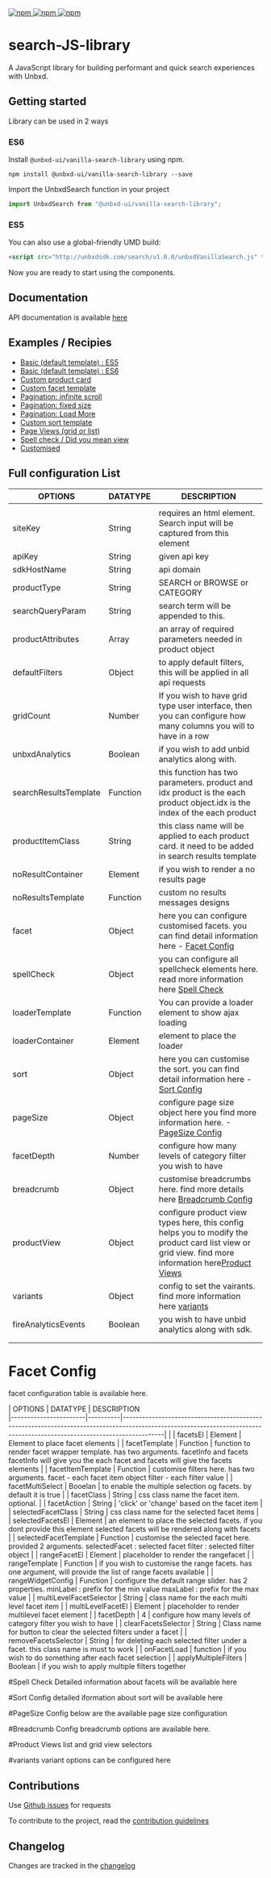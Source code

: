 <a href="https://www.npmjs.com/package/@unbxd-ui/vanilla-search-library">
  <img alt="npm" src="https://img.shields.io/npm/v/@unbxd-ui/vanilla-search-library?color=blue">
</a>
<a href="https://www.npmjs.com/package/@unbxd-ui/vanilla-search-library">
  <img alt="npm" src="https://img.shields.io/npm/l/@unbxd-ui/vanilla-search-library">
</a>
<a href="https://www.npmjs.com/package/@unbxd-ui/vanilla-search-library">
  <img alt="npm" src="https://img.shields.io/npm/dm/@unbxd-ui/vanilla-search-library">
</a>

# search-JS-library
A JavaScript library for building performant and quick search experiences with Unbxd.


## Getting started

Library can be used in 2 ways

### ES6
Install `@unbxd-ui/vanilla-search-library` using npm.

```shell
npm install @unbxd-ui/vanilla-search-library --save
```

Import the UnbxdSearch function in your project

```js
import UnbxdSearch from "@unbxd-ui/vanilla-search-library";
```

### ES5

You can also use a global-friendly UMD build:

```html
<script src="http://unbxdsdk.com/search/v1.0.0/unbxdVanillaSearch.js" type="text/javascript"></script>
```

Now you are ready to start using the components.

## Documentation
API documentation is available <a href="http://cxdoc.unbxd.io/search-JS-library/">here</a>


## Examples / Recipies

<ul>
    <li>
        <a href="#">Basic (default template) : ES5</a>
    </li>
    <li>
        <a href="#">Basic (default template) : ES6</a>
    </li>
    <li>
        <a href="#">Custom product card</a>
    </li>  
    <li>
        <a href="#">Custom facet template</a>
    </li>
    <li>
        <a href="#">Pagination: infinite scroll</a>
    </li>  
    <li>
        <a href="#">Pagination: fixed size</a>
    </li>  
    <li>
        <a href="#">Pagination: Load More</a>
    </li> 
    <li>
        <a href="#">Custom sort template</a>
    </li>   
    <li>
        <a href="#">Page Views (grid or list)</a>
    </li> 
    <li>
        <a href="#">Spell check / Did you mean view</a>
    </li> 
    <li>
        <a href="https://codesandbox.io/s/friendly-microservice-to3r8?file=/index.html">Customised</a>
    </li>
</ul>


## Full configuration List

| OPTIONS               | DATATYPE | DESCRIPTION                                                                                                                                                             |
|-----------------------|----------|-------------------------------------------------------------------------------------------------------------------------------------------------------------------------|
|                       |          |                                                                                                                                                                         |
| siteKey               | String   | requires an html element. Search input will be captured from this element                                                                                               |
| apiKey                | String   | given api key                                                                                                                                                           |
| sdkHostName           | String   | api domain                                                                                                                                                              |
| productType           | String   | SEARCH or BROWSE or CATEGORY                                                                                                                                            |
| searchQueryParam      | String   | search term will be appended to this.                                                                                                                                   |
| productAttributes     | Array    | an array of required parameters needed in product object                                                                                                                |
| defaultFilters        | Object   | to apply default filters, this will be applied in all api requests                                                                                                      |
| gridCount             | Number   | If you wish to have grid type user interface, then you can configure how many columns you will to have in a row                                                         |
| unbxdAnalytics        | Boolean  | if you wish to add unbid analytics along with.                                                                                                                          |
| searchResultsTemplate | Function | this function has two parameters. product and idx product is the each product object.idx is the index of the each product                                               |
| productItemClass      | String   | this class name will be applied to each product card. it need to be added in search results template                                                                    |
| noResultContainer     | Element  | if you wish to render a no results page                                                                                                                                 |
| noResultsTemplate     | Function | custom no results messages designs                                                                                                                                      |
| facet                 | Object   | here you can configure customised facets. you can find detail information here - [Facet Config](#Facet-Config)                                                          |
| spellCheck            | Object   | you can configure all spellcheck elements here. read more information here [Spell Check](#Spell-Check)                                                                   |
| loaderTemplate        | Function | You can provide a loader element to show ajax loading                                                                                                                   |
| loaderContainer       | Element  | element to place the loader                                                                                                                                             |
| sort                  | Object   | here you can customise the sort. you can find detail information here - [Sort Config](#Sort-Config)                                                                     |
| pageSize              | Object   | configure page size object here you find more information here. -[PageSize Config](#PageSize-Config)                                                                    |
| facetDepth            | Number   | configure how many levels of category filter you wish to have                                                                                                           |
| breadcrumb            | Object   | customise breadcrumbs here. find more details here [Breadcrumb Config](#Breadcrumb-Config)                                                                              |
| productView           | Object   | configure product view types here, this config helps you to modify the product card list view or grid view.  find more information here[Product Views](#Product-Views)  |
| variants              | Object   | config to set the vairants. find more information here [variants](#variants)                                                                                            |
| fireAnalyticsEvents   | Boolean  | you wish to have unbid analytics along with sdk.                                                                                                                        |
|                       |          |                                                                                                                                                                         |
|                       |          |                                                                                                                                                                         |


# Facet Config
 facet configuration table is available here.

| OPTIONS                   	| DATATYPE 	| DESCRIPTION  
|-----------------------|----------|-------------------------------------------------------------------------------------------------------------------------------------------------------------------------|                                                                                                                                                            	|
| facetsEl                  	| Element  	| Element to place facet elements                                                                                                                                          	|
| facetTemplate             	| Function 	| function to render facet wrapper template. has two arguments. facetInfo and facets facetInfo will give you the each facet and facets will give the facets elements       	|
| facetItemTemplate         	| Function 	| customise filters here. has two arguments. facet - each facet item object filter - each filter value                                                                     	|
| facetMultiSelect          	| Booelan  	| to enable the multiple selection og facets. by default it is true                                                                                                        	|
| facetClass                	| String   	| css class name the facet item. optional.                                                                                                                                 	|
| facetAction               	| String   	| 'click' or 'change' based on the facet item                                                                                                                              	|
| selectedFacetClass        	| String   	| css class name for the selected facet items                                                                                                                              	|
| selectedFacetsEl          	| Element  	| an element to place the selected facets. if you dont provide this element selected facets will be rendered along with facets                                             	|
| selectedFacetTemplate     	| Function 	| customise the selected facet here. provided 2 arguments. selectedFacet : selected facet  filter : selected filter object                                                 	|
| rangeFacetEl              	| Element  	| placeholder to render the rangefacet                                                                                                                                     	|
| rangeTemplate             	| Function 	| if you wish to customise the range facets. has one argument, will provide the list of range facets available                                                             	|
| rangeWidgetConfig         	| Function 	| configure the default range slider. has 2 properties. minLabel : prefix for the min value maxLabel : prefix for the max value                                            	|
| multiLevelFacetSelector   	| String   	| class name for the each multi level facet item                                                                                                                           	|
| multiLevelFacetEl         	| Element  	| placeholder to render multilevel facet element                                                                                                                           	|
| facetDepth                	| 4        	| configure how many levels of category filter you wish to have                                                                                                            	|
| clearFacetsSelector       	| String   	| Class name for button to clear the selected filters under a facet                                                                                                        	|
| removeFacetsSelector      	| String   	| for deleting each selected filter under a facet. this class name is must to work                                                                                         	|
| onFacetLoad               	| function 	| if you wish to do something after each facet selection                                                                                                                   	|
| applyMultipleFilters      	| Boolean  	| if you wish to apply multiple filters together                                         

#Spell Check
 Detailed information about facets will be available here

#Sort Config 
 detailed iformation about sort will be available here

#PageSize Config
 below are the available page size configuration

#Breadcrumb Config
  breadcrumb options are available here.

#Product Views
  list and grid view selectors

#variants
    variant options can be configured here

## Contributions

Use [Github issues](https://github.com/unbxd/search-JS-library/issues) for requests

To contribute to the project, read the [contribution guidelines](CONTRIBUTE.md)

## Changelog

Changes are tracked in the [changelog](CHANGELOG.md)